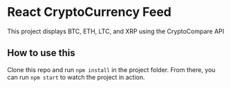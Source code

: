 # React CryptoCurrency Feed

This project displays BTC, ETH, LTC, and XRP using the CryptoCompare API

## How to use this

Clone this repo and run `npm install` in the project folder. From there, you can run `npm start` to watch the project in action.
